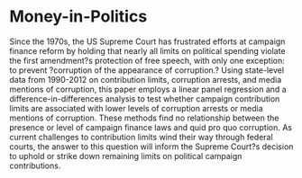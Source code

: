 # Money-in-Politics

Since the 1970s, the US Supreme Court has frustrated efforts at campaign finance reform by holding that nearly all limits on political spending violate the first amendment?s protection of free speech, with only one exception: to prevent ?corruption of the appearance of corruption.? Using state-level data from 1990-2012 on contribution limits, corruption arrests, and media mentions of corruption, this paper employs a linear panel regression and a difference-in-differences analysis to test whether campaign contribution limits are associated with lower levels of corruption arrests or media mentions of corruption. These methods find no relationship between the presence or level of campaign finance laws and quid pro quo corruption. As current challenges to contribution limits wind their way through federal courts, the answer to this question will inform the Supreme Court?s decision to uphold or strike down remaining limits on political campaign contributions. 